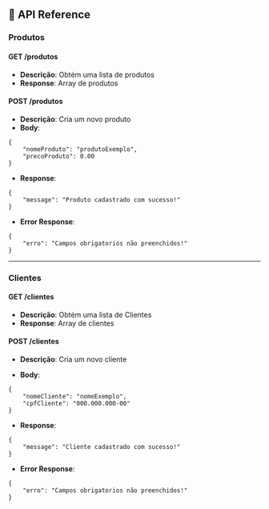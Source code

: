 ## 🔌 API Reference

### Produtos

#### GET /produtos
- **Descrição**: Obtém uma lista de produtos
- **Response**: Array de produtos


#### POST /produtos
- **Descrição**: Cria um novo produto
- **Body**:
```
{
    "nomeProduto": "produtoExemplo",
    "precoProduto": 0.00
}
```

- **Response**:
```
{
    "message": "Produto cadastrado com sucesso!"
}
```

- **Error Response**:
```
{
    "erro": "Campos obrigatorios não preenchidos!"
}
```

---------------------------------------------------

### Clientes

#### GET /clientes
- **Descrição**: Obtém uma lista de Clientes
- **Response**: Array de clientes

#### POST /clientes
- **Descrição**: Cria um novo cliente

- **Body**:
```
{
    "nomeCliente": "nomeExemplo",
    "cpfCliente": "000.000.000-00"
}
```

- **Response**:
```
{
    "message": "Cliente cadastrado com sucesso!"
}
```

- **Error Response**:
```
{
    "erro": "Campos obrigatorios não preenchidos!"
}
```